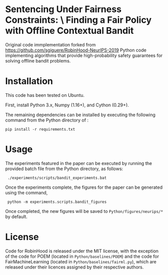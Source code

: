 # Sentencing Under Fairness Constraints: \\ Finding a Fair Policy with Offline Contextual Bandit

Original code immplementation forked from https://github.com/sgiguere/RobinHood-NeurIPS-2019
Python code implementing algorithms that provide high-probability safety guarantees for solving offline bandit problems.

# Installation

This code has been tested on Ubuntu.

First, install Python 3.x, Numpy (1.16+), and Cython (0.29+).

The remaining dependencies can be installed by executing the following command from the Python directory of : 

	pip install -r requirements.txt

# Usage

The experiments featured in the paper can be executed by running the provided batch file from the Python directory, as follows:

     ./experiments/scripts/bandit_experiments.bat
     
Once the experiments complete, the figures for the paper can be generated using the command, 

     python -m experiments.scripts.bandit_figures
     
Once completed, the new figures will be saved to `Python/figures/neurips/*` by default.

# License

Code for RobinHood is released under the MIT license, with the exception of the code for POEM (located in `Python/baselines/POEM`) and the code for FairMachineLearning (located in `Python/baselines/fairml.py`), which are released under their licences assigned by their respective authors.
